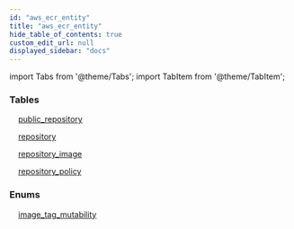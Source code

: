 ```yaml
---
id: "aws_ecr_entity"
title: "aws_ecr_entity"
hide_table_of_contents: true
custom_edit_url: null
displayed_sidebar: "docs"
---
```


import Tabs from '@theme/Tabs';
import TabItem from '@theme/TabItem';

<Tabs queryString="view">
  <TabItem value="components" label="Components" default>

### Tables

    [public_repository](../../aws/tables/aws_ecr_entity_public_repository.PublicRepository)

    [repository](../../aws/tables/aws_ecr_entity_repository.Repository)

    [repository_image](../../aws/tables/aws_ecr_entity_repository_image.RepositoryImage)

    [repository_policy](../../aws/tables/aws_ecr_entity_repository_policy.RepositoryPolicy)

### Enums
    [image_tag_mutability](../../aws/enums/aws_ecr_entity_repository.ImageTagMutability)

</TabItem>
  <TabItem value="code-examples" label="Code examples">

</TabItem>
</Tabs>
